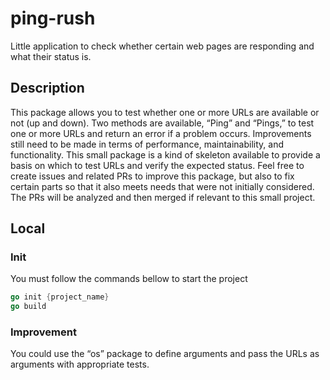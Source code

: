 # ping-rush
Little application to check whether certain web pages are responding and what their status is.

## Description
This package allows you to test whether one or more URLs are available or not (up and down).
Two methods are available, “Ping” and “Pings,” to test one or more URLs and return an error if a problem occurs.
Improvements still need to be made in terms of performance, maintainability, and functionality.
This small package is a kind of skeleton available to provide a basis on which to test URLs and verify the expected status.
Feel free to create issues and related PRs to improve this package, but also to fix certain parts so that it also meets needs that were not initially considered.
The PRs will be analyzed and then merged if relevant to this small project.

## Local
### Init
You must follow the commands bellow to start the project
```go
go init {project_name}
go build
```

### Improvement
You could use the “os” package to define arguments and pass the URLs as arguments with appropriate tests.

